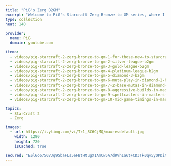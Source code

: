 ```yaml
---
title: "PiG's Zerg B2GM"
excerpt: "Welcome to PiG's Starcraft Zerg Bronze to GM series, where I teach you how to play the Zerg race from beginner to grandmaster level"
type: collection
heat: 140

provider:
  name: PiG
  domain: youtube.com

items:
  - videos/pig-starcraft-2-zerg-bronze-to-gm-1-for-those-new-to-starcraft-and-bronze-league-b2gm
  - videos/pig-starcraft-2-zerg-bronze-to-gm-2-silver-league-b2gm
  - videos/pig-starcraft-2-zerg-bronze-to-gm-3-gold-league-b2gm
  - videos/pig-starcraft-2-zerg-bronze-to-gm-4-platinum-league-b2gm
  - videos/pig-starcraft-2-zerg-bronze-to-gm-5-diamond-3-b2gm
  - videos/pig-starcraft-2-zerg-bronze-to-gm-6-muta-play-in-diamond-2-b2gm
  - videos/pig-starcraft-2-zerg-bronze-to-gm-7-2-base-mutas-in-diamond-1-b2gm
  - videos/pig-starcraft-2-zerg-bronze-to-gm-8-aggressive-builds-in-masters-3-b2gm
  - videos/pig-starcraft-2-zerg-bronze-to-gm-9-spellcasters-in-masters-2-b2gm
  - videos/pig-starcraft-2-zerg-bronze-to-gm-10-mid-game-timings-in-masters-1-b2gm

topics:
  - StarCraft 2
  - Zerg

images:
  - url: https://i.ytimg.com/vi/Tr1_8C6CjMQ/maxresdefault.jpg
    width: 1280
    height: 720
    isCached: true

secured: "ESl6o675GVJq9SbaFLs5eFBtHtugX1AmCw5A7dRVhIa6t+CD3Tk0qv5yQPDiXFMih36ZTwvkCGIxPXHM+6AlLixS2P0SQoQUcpC4S1tN2E2oCuVqfGePO5viN7oco6TWgFG6y6HzBZBNV1evqgqS2JAAjj4MruW1tnQuVGlM9dy9khh2KHd7APIBkA5aTrdxzYYLw8gLFEo3huYheZPRmrnPmee3UAYebj+8EjxPCchfCxBFqKWgG5Wd4aEInCencJmvH6ifn7z0pTDbksT6H2Jf0xBVhKuZ3JfW02DdXg2wFdfSYDY2wLVYD055U7gJoCmkNA1Kl0ogVDFUbozmUMr3f0TTDFiu0iaa4KfB3so=;XZKaNFHxiY1z9WNNUEY0MA=="
---
```


